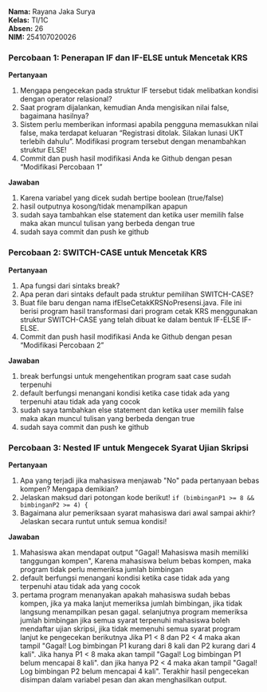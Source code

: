 **Nama:** Rayana Jaka Surya  
**Kelas:** TI/1C  
**Absen:** 26  
**NIM:** 254107020026


### Percobaan 1: Penerapan IF dan IF-ELSE untuk Mencetak KRS

**Pertanyaan**

1. Mengapa pengecekan pada struktur IF tersebut tidak melibatkan kondisi dengan operator relasional?
2. Saat program dijalankan, kemudian Anda mengisikan nilai false, bagaimana hasilnya?
3. Sistem perlu memberikan informasi apabila pengguna memasukkan nilai false, maka terdapat keluaran “Registrasi ditolak. Silakan lunasi UKT terlebih dahulu”. Modifikasi program tersebut dengan menambahkan struktur ELSE!
4. Commit dan push hasil modifikasi Anda ke Github dengan pesan “Modifikasi Percobaan 1”

**Jawaban**

1. Karena variabel yang dicek sudah bertipe boolean (true/false)
2. hasil outputnya kosong/tidak menampilkan apapun
3. sudah saya tambahkan else statement dan ketika user memilih false maka akan muncul tulisan yang berbeda dengan true
4. sudah saya commit dan push ke github

### Percobaan 2: SWITCH-CASE untuk Mencetak KRS

**Pertanyaan**

1. Apa fungsi dari sintaks break?
2. Apa peran dari sintaks default pada struktur pemilihan SWITCH-CASE?
3. Buat file baru dengan nama ifElseCetakKRSNoPresensi.java. File ini berisi program hasil transformasi dari program cetak KRS menggunakan struktur SWITCH-CASE yang telah dibuat ke dalam bentuk IF-ELSE IF-ELSE.
4. Commit dan push hasil modifikasi Anda ke Github dengan pesan “Modifikasi Percobaan 2”

**Jawaban**

1. break berfungsi untuk mengehentikan program saat case sudah terpenuhi
2. default berfungsi menangani kondisi ketika case tidak ada yang terpenuhi atau tidak ada yang cocok
3. sudah saya tambahkan else statement dan ketika user memilih false maka akan muncul tulisan yang berbeda dengan true
4. sudah saya commit dan push ke github

### Percobaan 3: Nested IF untuk Mengecek Syarat Ujian Skripsi

**Pertanyaan**

1. Apa yang terjadi jika mahasiswa menjawab "No" pada pertanyaan bebas kompen? Mengapa demikian?
2. Jelaskan maksud dari potongan kode berikut! `if (bimbinganP1 >= 8 && bimbinganP2 >= 4) {`
3. Bagaimana alur pemeriksaan syarat mahasiswa dari awal sampai akhir? Jelaskan secara runtut untuk semua kondisi!

**Jawaban**

1. Mahasiswa akan mendapat output "Gagal! Mahasiswa masih memiliki tanggungan kompen", Karena mahasiswa belum bebas kompen, maka program tidak perlu memeriksa jumlah bimbingan
2. default berfungsi menangani kondisi ketika case tidak ada yang terpenuhi atau tidak ada yang cocok
3. pertama program menanyakan apakah mahasiswa sudah bebas kompen, jika ya maka lanjut memeriksa jumlah bimbingan, jika tidak langsung menampilkan pesan gagal. selanjutnya program memeriksa jumlah bimbingan jika semua syarat terpenuhi mahasiswa boleh mendaftar ujian skripsi, jika tidak memenuhi semua syarat program lanjut ke pengecekan berikutnya Jika P1 < 8 dan P2 < 4 maka akan tampil "Gagal! Log bimbingan P1 kurang dari 8 kali dan P2 kurang dari 4 kali". Jika hanya P1 < 8 maka akan tampil "Gagal! Log bimbingan P1 belum mencapai 8 kali". dan jika hanya P2 < 4 maka akan tampil "Gagal! Log bimbingan P2 belum mencapai 4 kali". Terakhir hasil pengecekan disimpan dalam variabel pesan dan akan menghasilkan output.
